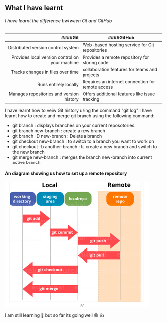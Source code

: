 ## What I have learnt 
###### I have learnt the difference bwtween Git and GitHub 


| ####Git                                       |   ####GitHub                                  |  
| ---------------------------------------------:|-----------------------------------------------  |
| Distributed version control system            |Web-based hosting service for Git repositories | 
| Provides local version control on your machine|Provides a remote repository for storing code    |
| Tracks changes in files over time             |collaboration features for teams and projects    |
| Runs entirely locally                         |Requires an internet connection for remote access|
| Manages repositories and version history      | Offers additional features like issue tracking  |

I have learnt how to veiw Git history using the command "git log"
I have learnt how to create and merge git branch using the following command:
* git branch : displays branches on your current reposotories.
* git branch new-branch : create a new branch  
* git branch -D new-branch : Delete a branch 
* git checkout new-branch : to switch to a branch you want to work on
* git checkout -b another-branch : to create a new branch and switch to the new branch 
* git merge new-branch : merges the branch new-branch into current active branch

#### An diagram showing us how to set up a remote repository 
![Diagram of remote repo](<Screenshot 2023-07-03 at 16.45.46.png>) 

I am still learning :blue_book: but so far its going well :satisfied: :thumbsup:




